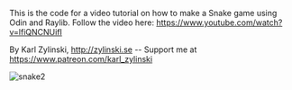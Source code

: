 This is the code for a video tutorial on how to make a Snake game using Odin and Raylib. Follow the video here: https://www.youtube.com/watch?v=lfiQNCNUifI

By Karl Zylinski, http://zylinski.se -- Support me at https://www.patreon.com/karl_zylinski

![snake2](https://github.com/user-attachments/assets/a413687f-2878-4768-8b03-7abb62183c1e)
